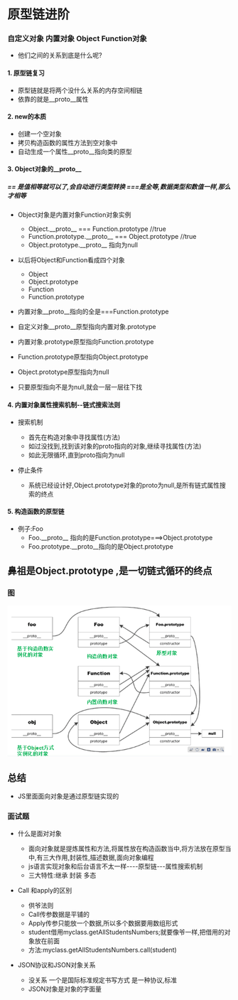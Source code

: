 # 原型链进阶

### 自定义对象 内置对象 Object Function对象

- 他们之间的关系到底是什么呢?


#### 1. 原型链复习

- 原型链就是将两个没什么关系的内存空间相链
- 依靠的就是\_\_proto\_\_属性


#### 2. new的本质

- 创建一个空对象
- 拷贝构造函数的属性方法到空对象中
- 自动生成一个属性\_\_proto\_\_指向类的原型


#### 3. Object对象的\_\_proto\_\_

##### == 是值相等就可以了,会自动进行类型转换  ===是全等,数据类型和数值一样,那么才相等

- Object对象是内置对象Function对象实例
	+ Object.\_\_proto\_\_ === Function.prototype //true
	+ Function.prototype.\_\_proto\_\_ === Object.prototype //true
	+ Object.prototype.\_\_proto\_\_ 指向为null

- 以后将Object和Function看成四个对象
	+ Object
	+ Object.prototype
	+ Function
	+ Function.prototype

- 内置对象\_\_proto\_\_指向的全是===Function.prototype

- 自定义对象\_\_proto\_\_原型指向内置对象.prototype
- 内置对象.prototype原型指向Function.prototype
- Function.prototype原型指向Object.prototype
- Object.prototype原型指向为null

- 只要原型指向不是为null,就会一层一层往下找


#### 4. 内置对象属性搜索机制--链式搜索法则

- 搜索机制
	+ 首先在构造对象中寻找属性(方法)
	+ 如过没找到,找到该对象的proto指向的对象,继续寻找属性(方法)
	+ 如此无限循环,直到proto指向为null

- 停止条件
	+ 系统已经设计好,Object.prototype对象的proto为null,是所有链式属性搜索的终点


#### 5. 构造函数的原型链

- 例子:Foo
	+ Foo.\_\_proto\_\_ 指向的是Function.prototype===>Object.prototype
	+ Foo.prototype.\_\_proto\_\_指向的是Object.prototype


## 鼻祖是Object.prototype ,是一切链式循环的终点


### 图
![Alt text](图片1.png)

## 总结

- JS里面面向对象是通过原型链实现的 


### 面试题

- 什么是面对对象
	+ 面向对象就是提炼属性和方法,将属性放在构造函数当中,将方法放在原型当中,有三大作用,封装性,描述数据,面向对象编程
	+ js语言实现对象和后台语言不太一样----原型链---属性搜索机制
	+ 三大特性:继承 封装 多态

- Call 和apply的区别
	+ 供爷法则
	+ Call传参数据是平铺的 
	+ Apply传参只能放一个数据,所以多个数据要用数组形式
	+ student借用myclass.getAllStudentsNumbers;就要像爷一样,把借用的对象放在前面
	+ 方法:myclass.getAllStudentsNumbers.call(student)


- JSON协议和JSON对象关系
	+ 没关系 一个是国际标准规定书写方式 是一种协议,标准
	+ JSON对象是对象的字面量